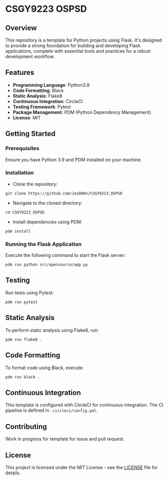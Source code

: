 # CSGY9223 OSPSD

## Overview
This repository is a template for Python projects using Flask. It's designed to provide a strong foundation for building and developing Flask applications, complete with essential tools and practices for a robust development workflow.

## Features
- **Programming Language**: Python3.9
- **Code Formatting**: Black
- **Static Analysis**: Flake8
- **Continuous Integration**: CircleCI
- **Testing Framework**: Pytest
- **Package Management**: PDM (Python Dependency Management)
- **License**: MIT

## Getting Started
### Prerequisites
Ensure you have Python 3.9 and PDM installed on your machine. 

### Installation
* Clone the repository:
```shell
git clone https://github.com/Jas000n/CSGY9223_OSPSD
```
* Navigate to the cloned directory:
```shell
cd CSGY9223_OSPSD
```
* Install dependencies using PDM:
```shell
pdm install
```

### Running the Flask Application
Execute the following command to start the Flask server:
```shell
pdm run python src/opensource/app.py 
```
## Testing
Run tests using Pytest:
```shell
pdm run pytest
```
## Static Analysis
To perform static analysis using Flake8, run:
```shell
pdm run flake8 .
```
## Code Formatting
To format code using Black, execute:
```shell
pdm run black .
```

## Continuous Integration
This template is configured with CircleCI for continuous integration. The CI pipeline is defined in `.circleci/config.yml`.

## Contributing
Work in progress for template for issue and pull request. 
## License
This project is licensed under the MIT License - see the [LICENSE](LICENSE) file for details.


